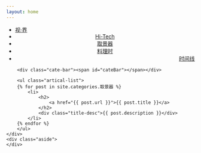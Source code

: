 ```yaml
---
layout: home
---
```


<div class="index-content col3">
    <div class="section">
        <ul class="artical-cate">
            <li><a href="/"><span>视·界</span></a></li>
            <li style="text-align:center"><a href="/hi-tech"><span>Hi-Tech</span></a></li>
            <li class="on" style="text-align:center"><a href="/viewfinder"><span>取景器</span></a></li>
            <li style="text-align:center"><a href="/cuisine"><span>料理时</span></a></li>
            <li style="text-align:right"><a href="/archive.html"><span>时间线</span></a></li>
        </ul>

        <div class="cate-bar"><span id="cateBar"></span></div>

        <ul class="artical-list">
        {% for post in site.categories.取景器 %}
            <li>
                <h2>
                    <a href="{{ post.url }}">{{ post.title }}</a>
                </h2>
                <div class="title-desc">{{ post.description }}</div>
            </li>
        {% endfor %}
        </ul>
    </div>
    <div class="aside">
    </div>
</div>
